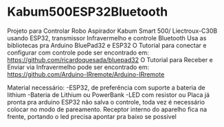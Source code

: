 # Kabum500ESP32Bluetooth
Projeto para Controlar Robo Aspirador Kabum Smart 500/ Liectroux-C30B usando ESP32, transmissor Infravermelho e controle Bluetooth
Usa as bibliotecas pra Arduino BluePad32 e ESP32
O Tutorial para conectar e configurar com controle pode ser encontrado em:
https://github.com/ricardoquesada/bluepad32
O Tutorial para Receber e Enviar via Infravermelho pode ser encontrado em:
https://github.com/Arduino-IRremote/Arduino-IRremote

Material necessário:
-ESP32, de preferência com suporte a bateria de lithium
-Bateria de Lithium ou PowerBank
-LED com resistor ou Placa já pronta pra arduino
ESP32 não salva o controle, toda vez é necessário colocar no modo de pareamento.
Receptor interno do aparelho fica na frente, portando o led precisa apontar pra baixo se possivel
